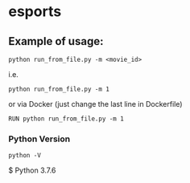 # esports

## Example of usage:

`python run_from_file.py -m <movie_id>`

i.e.

`python run_from_file.py -m 1`

or via Docker (just change the last line in Dockerfile)

`RUN python run_from_file.py -m 1 `

### Python Version

`python -V`

\$ Python 3.7.6
